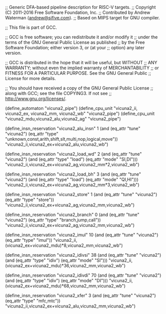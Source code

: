 ;; Generic DFA-based pipeline description for RISC-V targets.
;; Copyright (C) 2011-2016 Free Software Foundation, Inc.
;; Contributed by Andrew Waterman (andrew@sifive.com).
;; Based on MIPS target for GNU compiler.

;; This file is part of GCC.

;; GCC is free software; you can redistribute it and/or modify it
;; under the terms of the GNU General Public License as published
;; by the Free Software Foundation; either version 3, or (at your
;; option) any later version.

;; GCC is distributed in the hope that it will be useful, but WITHOUT
;; ANY WARRANTY; without even the implied warranty of MERCHANTABILITY
;; or FITNESS FOR A PARTICULAR PURPOSE.  See the GNU General Public
;; License for more details.

;; You should have received a copy of the GNU General Public License
;; along with GCC; see the file COPYING3.  If not see
;; <http://www.gnu.org/licenses/>.


(define_automaton "vicuna2_pipe")
(define_cpu_unit "vicuna2_ii, vicuna2_ex, vicuna2_mm, vicuna2_wb" "vicuna2_pipe")
(define_cpu_unit "vicuna2_mdu,vicuna2_alu,vicuna2_ag" "vicuna2_pipe")

(define_insn_reservation "vicuna2_alu_insn" 1
  (and (eq_attr "tune" "vicuna2")
       (eq_attr "type" "unknown,const,arith,shift,slt,multi,nop,logical,move"))
  "vicuna2_ii,vicuna2_ex+vicuna2_alu,vicuna2_wb")

(define_insn_reservation "vicuna2_load_wd" 2
  (and (eq_attr "tune" "vicuna2")
       (and (eq_attr "type" "load")
            (eq_attr "mode" "SI,DI")))
  "vicuna2_ii,vicuna2_ex+vicuna2_ag,vicuna2_mm*2,vicuna2_wb")

(define_insn_reservation "vicuna2_load_bh" 3
  (and (eq_attr "tune" "vicuna2")
       (and (eq_attr "type" "load")
            (eq_attr "mode" "QI,HI")))
  "vicuna2_ii,vicuna2_ex+vicuna2_ag,vicuna2_mm*3,vicuna2_wb")

(define_insn_reservation "vicuna2_store" 1
  (and (eq_attr "tune" "vicuna2")
       (eq_attr "type" "store"))
  "vicuna2_ii,vicuna2_ex+vicuna2_ag,vicuna2_mm,vicuna2_wb")

(define_insn_reservation "vicuna2_branch" 0
  (and (eq_attr "tune" "vicuna2")
       (eq_attr "type" "branch,jump,call"))
  "vicuna2_ii,vicuna2_ex+vicuna2_ag,vicuna2_mm,vicuna2_wb")

(define_insn_reservation "vicuna2_imul" 10
  (and (eq_attr "tune" "vicuna2")
       (eq_attr "type" "imul"))
  "vicuna2_ii,(vicuna2_ex+vicuna2_mdu)*8,vicuna2_mm,vicuna2_wb")

(define_insn_reservation "vicuna2_idivsi" 38
  (and (eq_attr "tune" "vicuna2")
       (and (eq_attr "type" "idiv")
            (eq_attr "mode" "SI")))
  "vicuna2_ii,(vicuna2_ex+vicuna2_mdu)*36,vicuna2_mm,vicuna2_wb")

(define_insn_reservation "vicuna2_idivdi" 70
  (and (eq_attr "tune" "vicuna2")
       (and (eq_attr "type" "idiv")
            (eq_attr "mode" "DI")))
  "vicuna2_ii,(vicuna2_ex+vicuna2_mdu)*68,vicuna2_mm,vicuna2_wb")

(define_insn_reservation "vicuna2_xfer" 3
  (and (eq_attr "tune" "vicuna2")
       (eq_attr "type" "mfc,mtc"))
  "vicuna2_ii,vicuna2_ex+vicuna2_alu,vicuna2_mm,vicuna2_wb")

